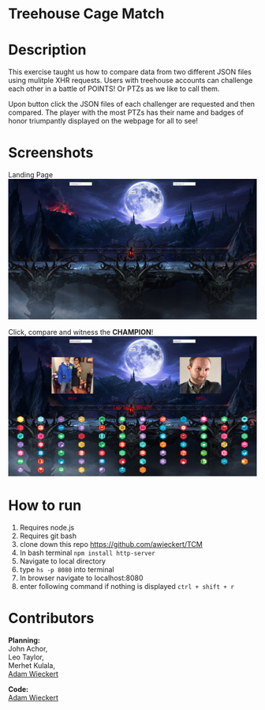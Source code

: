 # Treehouse Cage Match

# Description
This exercise taught us how to compare data from two different JSON files using mulitple XHR requests. Users with treehouse accounts can challenge each other in a battle of POINTS! Or PTZs as we  like to call them.

Upon button click the JSON files of each challenger are requested and then compared. The player with the most PTZs has their name and badges of honor triumpantly displayed on the webpage for all to see! 

# Screenshots
Landing Page
![Screenshot1](https://raw.githubusercontent.com/awieckert/TCM/master/img/Screenshot1.png)

Click, compare and witness the **CHAMPION**!
![Screenshot2](https://raw.githubusercontent.com/awieckert/TCM/master/img/Screenshot2.png)

# How to run
1. Requires node.js
1. Requires git bash
1. clone down this repo https://github.com/awieckert/TCM
1. In bash terminal `npm install http-server`
1. Navigate to local directory
1. type `hs -p 8080` into terminal
1. In browser navigate to localhost:8080
1. enter following command if nothing is displayed `ctrl + shift + r`

# Contributors
**Planning:**  
John Achor,  
Leo Taylor,  
Merhet Kulala,  
[Adam Wieckert](https://github.com/awieckert/)  

**Code:**  
[Adam Wieckert](https://github.com/awieckert/)
